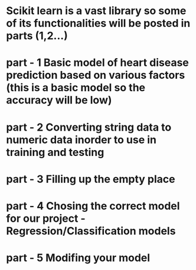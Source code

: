 # Scikit learn is a vast library so some of its functionalities will be posted in parts (1,2...)
# part - 1 Basic model of heart disease prediction based on various factors (this is a basic model so the accuracy will be low)
# part - 2 Converting string data to numeric data inorder to use in training and testing
# part - 3 Filling up the empty place
# part - 4 Chosing the correct model for our project - Regression/Classification models
# part - 5 Modifing your model
